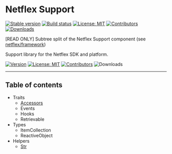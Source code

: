 # Netflex Support

<a href="https://packagist.org/packages/netflex/support"><img src="https://img.shields.io/packagist/v/netflex/support?label=stable" alt="Stable version"></a>
<a href="https://github.com/netflex-sdk/framework/actions/workflows/split_monorepo.yaml"><img src="https://github.com/netflex-sdk/framework/actions/workflows/split_monorepo.yaml/badge.svg" alt="Build status"></a>
<a href="https://opensource.org/licenses/MIT"><img src="https://img.shields.io/github/license/netflex-sdk/log.svg" alt="License: MIT"></a>
<a href="https://github.com/netflex-sdk/sdk/graphs/contributors"><img src="https://img.shields.io/github/contributors/netflex-sdk/sdk.svg?color=green" alt="Contributors"></a>
<a href="https://packagist.org/packages/netflex/support/stats"><img src="https://img.shields.io/packagist/dm/netflex/support" alt="Downloads"></a>

[READ ONLY] Subtree split of the Netflex Support component (see [netflex/framework](https://github.com/netflex-sdk/framework))

Support library for the Netflex SDK and platform.

[![Version](https://img.shields.io/github/tag/netflex-sdk/support.svg?label=version)](https://github.com/netflex-sdk/support/releases/latest)
[![License: MIT](https://img.shields.io/github/license/netflex-sdk/support.svg)](https://opensource.org/licenses/MIT)
[![Contributors](https://img.shields.io/github/contributors/netflex-sdk/support.svg?color=green)](https://github.com/netflex-sdk/support/graphs/contributors)
![Downloads](https://img.shields.io/packagist/dm/netflex-sdk/support.svg)

<hr>

## Table of contents

* Traits
  * [Accessors](docs/traits/accessors.md)
  * Events
  * Hooks
  * Retrievable
* Types
  * ItemCollection
  * ReactiveObject
* Helpers
  * [Str](docs/helpers/str.md)
